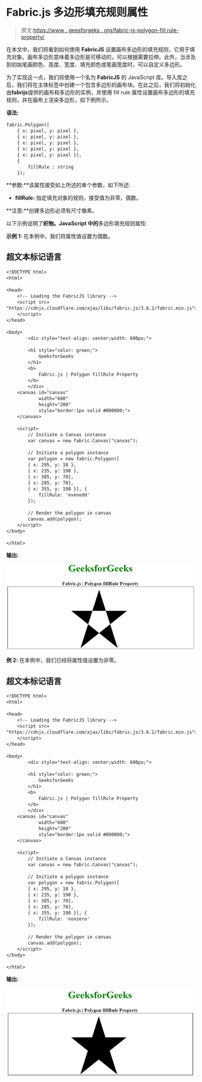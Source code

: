 # Fabric.js 多边形填充规则属性

> 原文:[https://www . geesforgeks . org/fabric-js-polygon-fill rule-property/](https://www.geeksforgeeks.org/fabric-js-polygon-fillrule-property/)

在本文中，我们将看到如何使用 **FabricJS** 设置画布多边形的填充规则，它用于填充对象。画布多边形意味着多边形是可移动的，可以根据需要拉伸。此外，当涉及到初始笔画颜色、高度、宽度、填充颜色或笔画宽度时，可以自定义多边形。

为了实现这一点，我们将使用一个名为 **FabricJS** 的 JavaScript 库。导入库之后，我们将在主体标签中创建一个包含多边形的画布块。在此之后，我们将初始化由**fabrijs**提供的画布和多边形的实例，并使用 fill rule 属性设置画布多边形的填充规则，并在画布上渲染多边形，如下例所示。

**语法:**

```
fabric.Polygon([  
    { x: pixel, y: pixel },  
    { x: pixel, y: pixel },  
    { x: pixel, y: pixel },  
    { x: pixel, y: pixel },  
    { x: pixel, y: pixel }],
    {
        fillRule : string
    });
```

**参数:**该属性接受如上所述的单个参数，如下所述:

*   **fillRule:** 指定填充对象的规则，接受值为非零，偶数。

**注意:**创建多边形必须有尺寸像素。

以下示例说明了**织物。JavaScript 中的**多边形填充规则属性:

**示例 1:** 在本例中，我们将属性值设置为偶数。

## 超文本标记语言

```
<!DOCTYPE html> 
<html> 

<head> 
    <!-- Loading the FabricJS library -->
    <script src= 
"https://cdnjs.cloudflare.com/ajax/libs/fabric.js/3.6.2/fabric.min.js"> 
    </script> 
</head> 

<body> 
        <div style="text-align: center;width: 600px;">

        <h1 style="color: green;"> 
            GeeksforGeeks 
        </h1> 
        <b> 
            Fabric.js | Polygon fillRule Property 
        </b> 
        </div> 
    <canvas id="canvas"
            width="600"
            height="200"
            style="border:1px solid #000000;"> 
    </canvas> 

    <script> 
        // Initiate a Canvas instance 
        var canvas = new fabric.Canvas("canvas"); 

        // Initiate a polygon instance 
        var polygon = new fabric.Polygon([ 
        { x: 295, y: 10 }, 
        { x: 235, y: 198 }, 
        { x: 385, y: 78}, 
        { x: 205, y: 78}, 
        { x: 355, y: 198 }], { 
            fillRule: 'evenodd' 
        }); 

        // Render the polygon in canvas 
        canvas.add(polygon); 
    </script> 
</body> 

</html>
```

**输出:**

![](img/792d2b284a3db9163143128e26a69149.png)

**例 2:** 在本例中，我们已经将属性值设置为非零。

## 超文本标记语言

```
<!DOCTYPE html> 
<html> 

<head> 
    <!-- Loading the FabricJS library -->
    <script src= 
"https://cdnjs.cloudflare.com/ajax/libs/fabric.js/3.6.2/fabric.min.js"> 
    </script> 
</head> 

<body> 
        <div style="text-align: center;width: 600px;">

        <h1 style="color: green;"> 
            GeeksforGeeks 
        </h1> 
        <b> 
            Fabric.js | Polygon fillRule Property 
        </b> 
        </div> 
    <canvas id="canvas"
            width="600"
            height="200"
            style="border:1px solid #000000;"> 
    </canvas> 

    <script> 
        // Initiate a Canvas instance 
        var canvas = new fabric.Canvas("canvas"); 

        // Initiate a polygon instance 
        var polygon = new fabric.Polygon([ 
        { x: 295, y: 10 }, 
        { x: 235, y: 198 }, 
        { x: 385, y: 78}, 
        { x: 205, y: 78}, 
        { x: 355, y: 198 }], { 
            fillRule: 'nonzero' 
        }); 

        // Render the polygon in canvas 
        canvas.add(polygon); 
    </script> 
</body> 

</html>
```

**输出:**

![](img/a7654f9b2091b9985cd20dea38204a6f.png)